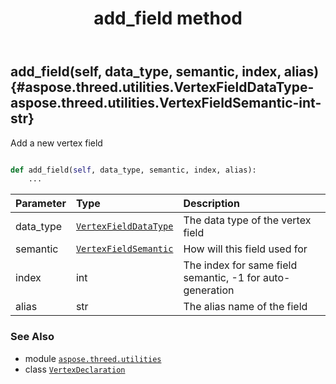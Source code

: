 ﻿---
title: add_field method
second_title: Aspose.3D for Python via .NET API References
description: 
type: docs
weight: 20
url: /python-net/aspose.threed.utilities/vertexdeclaration/add_field/
is_root: false
---

## add_field(self, data_type, semantic, index, alias) {#aspose.threed.utilities.VertexFieldDataType-aspose.threed.utilities.VertexFieldSemantic-int-str}

Add a new vertex field



```python

def add_field(self, data_type, semantic, index, alias):
    ...
```


| Parameter | Type | Description |
| :- | :- | :- |
| data_type | [`VertexFieldDataType`](/3d/python-net/aspose.threed.utilities/vertexfielddatatype) | The data type of the vertex field |
| semantic | [`VertexFieldSemantic`](/3d/python-net/aspose.threed.utilities/vertexfieldsemantic) | How will this field used for |
| index | int | The index for same field semantic, -1 for auto-generation |
| alias | str | The alias name of the field |



### See Also
* module [`aspose.threed.utilities`](../../)
* class [`VertexDeclaration`](/3d/python-net/aspose.threed.utilities/vertexdeclaration)
